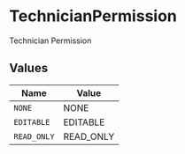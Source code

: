 # TechnicianPermission

Technician Permission


## Values

| Name        | Value       |
| ----------- | ----------- |
| `NONE`      | NONE        |
| `EDITABLE`  | EDITABLE    |
| `READ_ONLY` | READ_ONLY   |